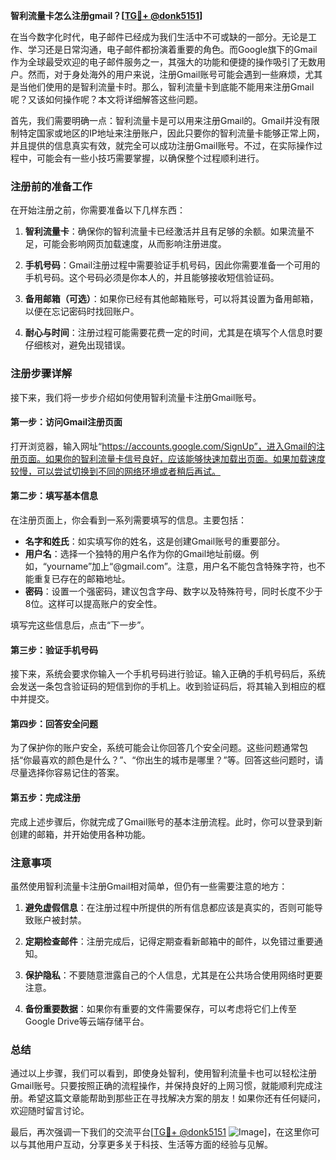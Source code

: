 **智利流量卡怎么注册gmail？[[TG💪+ @donk5151](https://t.me/s/donk5151)]**

在当今数字化时代，电子邮件已经成为我们生活中不可或缺的一部分。无论是工作、学习还是日常沟通，电子邮件都扮演着重要的角色。而Google旗下的Gmail作为全球最受欢迎的电子邮件服务之一，其强大的功能和便捷的操作吸引了无数用户。然而，对于身处海外的用户来说，注册Gmail账号可能会遇到一些麻烦，尤其是当他们使用的是智利流量卡时。那么，智利流量卡到底能不能用来注册Gmail呢？又该如何操作呢？本文将详细解答这些问题。

首先，我们需要明确一点：智利流量卡是可以用来注册Gmail的。Gmail并没有限制特定国家或地区的IP地址来注册账户，因此只要你的智利流量卡能够正常上网，并且提供的信息真实有效，就完全可以成功注册Gmail账号。不过，在实际操作过程中，可能会有一些小技巧需要掌握，以确保整个过程顺利进行。

### 注册前的准备工作

在开始注册之前，你需要准备以下几样东西：

1. **智利流量卡**：确保你的智利流量卡已经激活并且有足够的余额。如果流量不足，可能会影响网页加载速度，从而影响注册进度。
   
2. **手机号码**：Gmail注册过程中需要验证手机号码，因此你需要准备一个可用的手机号码。这个号码必须是你本人的，并且能够接收短信验证码。

3. **备用邮箱（可选）**：如果你已经有其他邮箱账号，可以将其设置为备用邮箱，以便在忘记密码时找回账户。

4. **耐心与时间**：注册过程可能需要花费一定的时间，尤其是在填写个人信息时要仔细核对，避免出现错误。

### 注册步骤详解

接下来，我们将一步步介绍如何使用智利流量卡注册Gmail账号。

#### 第一步：访问Gmail注册页面

打开浏览器，输入网址“https://accounts.google.com/SignUp”，进入Gmail的注册页面。如果你的智利流量卡信号良好，应该能够快速加载出页面。如果加载速度较慢，可以尝试切换到不同的网络环境或者稍后再试。

#### 第二步：填写基本信息

在注册页面上，你会看到一系列需要填写的信息。主要包括：

- **名字和姓氏**：如实填写你的姓名，这是创建Gmail账号的重要部分。
- **用户名**：选择一个独特的用户名作为你的Gmail地址前缀。例如，“yourname”加上“@gmail.com”。注意，用户名不能包含特殊字符，也不能重复已存在的邮箱地址。
- **密码**：设置一个强密码，建议包含字母、数字以及特殊符号，同时长度不少于8位。这样可以提高账户的安全性。

填写完这些信息后，点击“下一步”。

#### 第三步：验证手机号码

接下来，系统会要求你输入一个手机号码进行验证。输入正确的手机号码后，系统会发送一条包含验证码的短信到你的手机上。收到验证码后，将其输入到相应的框中并提交。

#### 第四步：回答安全问题

为了保护你的账户安全，系统可能会让你回答几个安全问题。这些问题通常包括“你最喜欢的颜色是什么？”、“你出生的城市是哪里？”等。回答这些问题时，请尽量选择你容易记住的答案。

#### 第五步：完成注册

完成上述步骤后，你就完成了Gmail账号的基本注册流程。此时，你可以登录到新创建的邮箱，并开始使用各种功能。

### 注意事项

虽然使用智利流量卡注册Gmail相对简单，但仍有一些需要注意的地方：

1. **避免虚假信息**：在注册过程中所提供的所有信息都应该是真实的，否则可能导致账户被封禁。

2. **定期检查邮件**：注册完成后，记得定期查看新邮箱中的邮件，以免错过重要通知。

3. **保护隐私**：不要随意泄露自己的个人信息，尤其是在公共场合使用网络时更要注意。

4. **备份重要数据**：如果你有重要的文件需要保存，可以考虑将它们上传至Google Drive等云端存储平台。

### 总结

通过以上步骤，我们可以看到，即使身处智利，使用智利流量卡也可以轻松注册Gmail账号。只要按照正确的流程操作，并保持良好的上网习惯，就能顺利完成注册。希望这篇文章能帮助到那些正在寻找解决方案的朋友！如果你还有任何疑问，欢迎随时留言讨论。

最后，再次强调一下我们的交流平台[[TG💪+ @donk5151](https://t.me/s/donk5151) ![Image](https://i.postimg.cc/rwNCRYN7/Snipaste-2025-04-30-17-27-05.png)]，在这里你可以与其他用户互动，分享更多关于科技、生活等方面的经验与见解。